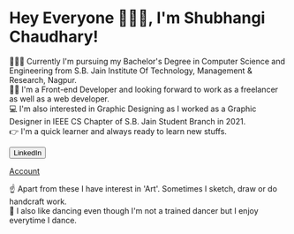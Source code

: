 # Hey Everyone 🙋🏼‍♀️, I'm Shubhangi Chaudhary!

👩🏼‍🎓 Currently I'm pursuing my Bachelor's Degree in Computer Science and Engineering from S.B. Jain Institute Of Technology, Management & Research, Nagpur.<br/>
👩🏼 I'm a Front-end Developer and looking forward to work as a freelancer as well as a web developer. <br/>
💻 I'm also interested in Graphic Designing as I worked as a Graphic Designer in IEEE CS Chapter of S.B. Jain Student Branch in 2021.<br/>
👉 I'm a quick learner and always ready to learn new stuffs.  <br/>

<!-- <a href='https://www.linkedin.com/in/shubhangi-chaudhary-620271212/'>
  <img align="left" width="22px" src="https://commons.wikimedia.org/wiki/File:LinkedIn_icon_circle.svg" />
</a> </br> -->

<button type="button" onclick="https://www.linkedin.com/in/shubhangi-chaudhary-620271212/">LinkedIn</button> </br>
 
<a href="#" class="button">Account</a>

☝️ Apart from these I have interest in 'Art'. Sometimes I sketch, draw or do handcraft work. </br>
💃 I also like dancing even though I'm not a trained dancer but I enjoy everytime I dance.
